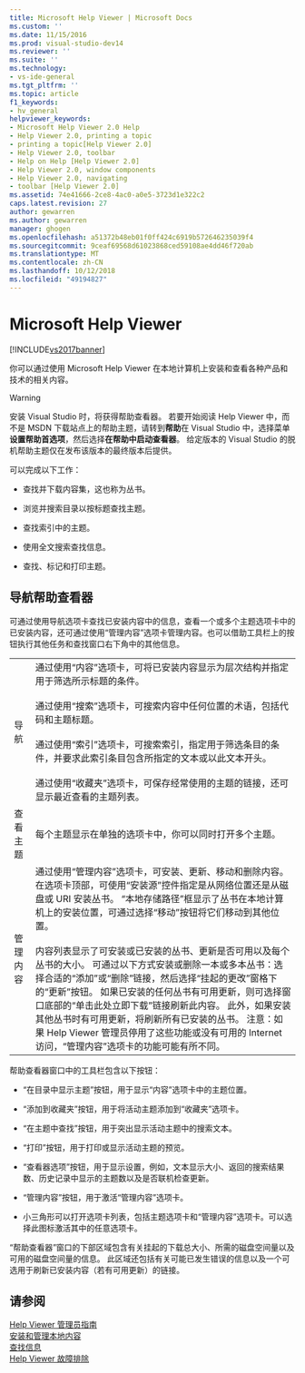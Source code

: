```yaml
---
title: Microsoft Help Viewer | Microsoft Docs
ms.custom: ''
ms.date: 11/15/2016
ms.prod: visual-studio-dev14
ms.reviewer: ''
ms.suite: ''
ms.technology:
- vs-ide-general
ms.tgt_pltfrm: ''
ms.topic: article
f1_keywords:
- hv_general
helpviewer_keywords:
- Microsoft Help Viewer 2.0 Help
- Help Viewer 2.0, printing a topic
- printing a topic[Help Viewer 2.0]
- Help Viewer 2.0, toolbar
- Help on Help [Help Viewer 2.0]
- Help Viewer 2.0, window components
- Help Viewer 2.0, navigating
- toolbar [Help Viewer 2.0]
ms.assetid: 74e41666-2ce8-4ac0-a0e5-3723d1e322c2
caps.latest.revision: 27
author: gewarren
ms.author: gewarren
manager: ghogen
ms.openlocfilehash: a51372b48eb01f0ff424c6919b572646235039f4
ms.sourcegitcommit: 9ceaf69568d61023868ced59108ae4dd46f720ab
ms.translationtype: MT
ms.contentlocale: zh-CN
ms.lasthandoff: 10/12/2018
ms.locfileid: "49194827"
---
```

# <a name="microsoft-help-viewer"></a>Microsoft Help Viewer
[!INCLUDE[vs2017banner](../includes/vs2017banner.md)]

你可以通过使用 Microsoft Help Viewer 在本地计算机上安装和查看各种产品和技术的相关内容。  
  
> [!WARNING]
>  安装 Visual Studio 时，将获得帮助查看器。 若要开始阅读 Help Viewer 中，而不是 MSDN 下载站点上的帮助主题，请转到**帮助**在 Visual Studio 中，选择菜单**设置帮助首选项**，然后选择**在帮助中启动查看器**。 给定版本的 Visual Studio 的脱机帮助主题仅在发布该版本的最终版本后提供。  
  
 可以完成以下工作：  
  
-   查找并下载内容集，这也称为丛书。  
  
-   浏览并搜索目录以按标题查找主题。  
  
-   查找索引中的主题。  
  
-   使用全文搜索查找信息。  
  
-   查找、标记和打印主题。  
  
## <a name="navigating-the-help-viewer"></a>导航帮助查看器  
 可通过使用导航选项卡查找已安装内容中的信息，查看一个或多个主题选项卡中的已安装内容，还可通过使用“管理内容”选项卡管理内容。也可以借助工具栏上的按钮执行其他任务和查找窗口右下角中的其他信息。  
  
|||  
|-|-|  
|导航|通过使用“内容”选项卡，可将已安装内容显示为层次结构并指定用于筛选所示标题的条件。<br /><br /> 通过使用“搜索”选项卡，可搜索内容中任何位置的术语，包括代码和主题标题。<br /><br /> 通过使用“索引”选项卡，可搜索索引，指定用于筛选条目的条件，并要求此索引条目包含所指定的文本或以此文本开头。<br /><br /> 通过使用“收藏夹”选项卡，可保存经常使用的主题的链接，还可显示最近查看的主题列表。|  
|查看主题|每个主题显示在单独的选项卡中，你可以同时打开多个主题。|  
|管理内容|通过使用“管理内容”选项卡，可安装、更新、移动和删除内容。在选项卡顶部，可使用“安装源”控件指定是从网络位置还是从磁盘或 URI 安装丛书。 “本地存储路径”框显示了丛书在本地计算机上的安装位置，可通过选择“移动”按钮将它们移动到其他位置。<br /><br /> 内容列表显示了可安装或已安装的丛书、更新是否可用以及每个丛书的大小。 可通过以下方式安装或删除一本或多本丛书：选择合适的“添加”或“删除”链接，然后选择“挂起的更改”窗格下的“更新”按钮。 如果已安装的任何丛书有可用更新，则可选择窗口底部的“单击此处立即下载”链接刷新此内容。 此外，如果安装其他丛书时有可用更新，将刷新所有已安装的丛书。 注意：如果 Help Viewer 管理员停用了这些功能或没有可用的 Internet 访问，“管理内容”选项卡的功能可能有所不同。|  
  
 帮助查看器窗口中的工具栏包含以下按钮：  
  
-   “在目录中显示主题”按钮，用于显示“内容”选项卡中的主题位置。  
  
-   “添加到收藏夹”按钮，用于将活动主题添加到“收藏夹”选项卡。  
  
-   “在主题中查找”按钮，用于突出显示活动主题中的搜索文本。  
  
-   “打印”按钮，用于打印或显示活动主题的预览。  
  
-   “查看器选项”按钮，用于显示设置，例如，文本显示大小、返回的搜索结果数、历史记录中显示的主题数以及是否联机检查更新。  
  
-   “管理内容”按钮，用于激活“管理内容”选项卡。  
  
-   小三角形可以打开选项卡列表，包括主题选项卡和“管理内容”选项卡。可以选择此图标激活其中的任意选项卡。  
  
 “帮助查看器”窗口的下部区域包含有关挂起的下载总大小、所需的磁盘空间量以及可用的磁盘空间量的信息。 此区域还包括有关可能已发生错误的信息以及一个可选用于刷新已安装内容（若有可用更新）的链接。  
  
## <a name="see-also"></a>请参阅  
 [Help Viewer 管理员指南](../ide/help-viewer-administrator-guide.md)   
 [安装和管理本地内容](../ide/install-and-manage-local-content.md)   
 [查找信息](../ide/locate-information.md)   
 [Help Viewer 故障排除](../ide/troubleshooting-the-help-viewer.md)



